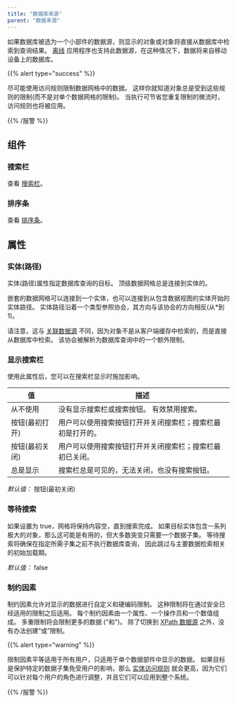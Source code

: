 ```yaml
---
title: "数据库来源"
parent: "数据来源"
---
```



如果数据库被选为一个小部件的数据源，则显示的对象或对象将直接从数据库中检索到查询结果。 [离线](offline) 应用程序也支持此数据源，在这种情况下，数据将来自移动设备上的数据库。

{{% alert type="success" %}}

尽可能使用访问规则限制数据网格中的数据。 这样你就知道对象总是受到这些规则的限制(而不是对单个数据网格的限制)。 当执行可节省您重复限制的微流时，访问规则也将被应用。

{{% /报警 %}}

## 组件

### 搜索栏

查看 [搜索栏](search-bar)。

### 排序条

查看 [排序条](sort-bar)。

## 属性

### 实体(路径)

实体(路径)属性指定数据库查询的目标。 顶级数据网格总是连接到实体的。

嵌套的数据网格可以连接到一个实体，也可以连接到从包含数据视图的实体开始的实体路径。 实体路径沿着一个类型参照协会，其方向与该协会的方向相反(从*到1)。

请注意，这与 [关联数据源](association-source) 不同，因为对象不是从客户端缓存中检索的，而是直接从数据库中检索。 该协会被解析为数据库查询中的一个额外限制。

### 显示搜索栏

使用此属性后，您可以在搜索栏显示时施加影响。

| 值        | 描述                            |
| -------- | ----------------------------- |
| 从不使用     | 没有显示搜索栏或搜索按钮。 有效禁用搜索。         |
| 按钮(最初打开) | 用户可以使用搜索按钮打开并关闭搜索栏；搜索栏最初是打开的。 |
| 按钮(最初关闭) | 用户可以使用搜索按钮打开并关闭搜索栏；搜索栏最初已关闭。  |
| 总是显示     | 搜索栏总是可见的，无法关闭，也没有搜索按钮。        |

_默认值：_ 按钮(最初关闭)

### 等待搜索

如果设置为 true，网格将保持内容空，直到搜索完成。 如果目标实体包含一系列极大的对象，那么这可能是有用的，但大多数突变只需要一个数据子集。 等待搜索将确保在指定所需子集之前不执行数据库查询， 因此跳过与主要数据检索相关的初始加载期。

_默认值：_ false

### 制约因素

制约因素允许对显示的数据进行自定义和硬编码限制。 这种限制将在通过安全已经适用的限制之后适用。 每个制约因素由一个属性、一个操作员和一个数值组成。 多重限制将会限制更多的数据 ("和")。 除了切换到 [XPath 数据源](xpath-source) 之外，没有办法创建“或”限制。

{{% alert type="warning" %}}

限制因素平等适用于所有用户，只适用于单个数据部件中显示的数据。 如果目标是保护特定的数据子集免受用户的影响，那么 [实体访问规则](access-rules) 就会更高，因为它们可以针对每个用户的角色进行调整，并且它们可以应用到整个系统。

{{% /报警 %}}
